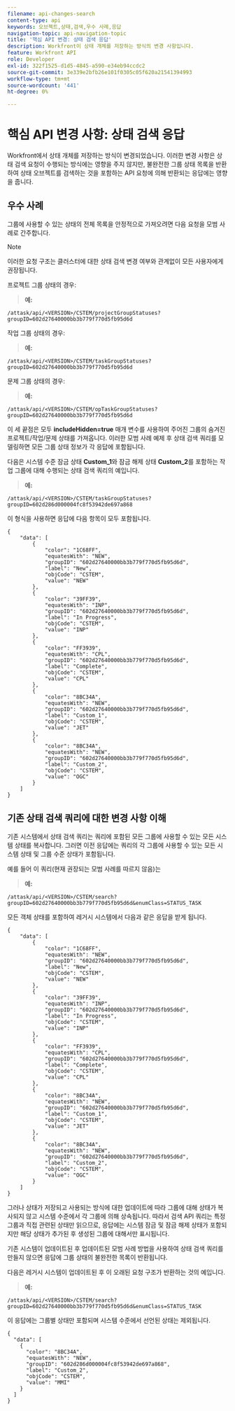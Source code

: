 ```yaml
---
filename: api-changes-search
content-type: api
keywords: 오브젝트,상태,검색,우수 사례,응답
navigation-topic: api-navigation-topic
title: '핵심 API 변경: 상태 검색 응답'
description: Workfront이 상태 개체를 저장하는 방식의 변경 사항입니다.
feature: Workfront API
role: Developer
exl-id: 322f1525-d1d5-4845-a590-e34eb94ccdc2
source-git-commit: 3e339e2bfb26e101f0305c05f620a21541394993
workflow-type: tm+mt
source-wordcount: '441'
ht-degree: 0%

---
```


# 핵심 API 변경 사항: 상태 검색 응답

Workfront에서 상태 개체를 저장하는 방식이 변경되었습니다. 이러한 변경 사항은 상태 검색 요청이 수행되는 방식에는 영향을 주지 않지만, 불완전한 그룹 상태 목록을 반환하여 상태 오브젝트를 검색하는 것을 포함하는 API 요청에 의해 반환되는 응답에는 영향을 줍니다.

## 우수 사례

그룹에 사용할 수 있는 상태의 전체 목록을 안정적으로 가져오려면 다음 요청을 모범 사례로 간주합니다.

>[!NOTE]
>
>이러한 요청 구조는 클러스터에 대한 상태 검색 변경 여부와 관계없이 모든 사용자에게 권장됩니다.

프로젝트 그룹 상태의 경우:

>**예:**

```
/attask/api/<VERSION>/CSTEM/projectGroupStatuses?groupID=602d27640000bb3b779f770d5fb95d6d
```

작업 그룹 상태의 경우:

>**예:**

```
/attask/api/<VERSION>/CSTEM/taskGroupStatuses?groupID=602d27640000bb3b779f770d5fb95d6d
```

문제 그룹 상태의 경우:

>**예:**

```
/attask/api/<VERSION>/CSTEM/opTaskGroupStatuses?groupID=602d27640000bb3b779f770d5fb95d6d
```

이 세 끝점은 모두 **includeHidden=true** 매개 변수를 사용하여 주어진 그룹의 숨겨진 프로젝트/작업/문제 상태를 가져옵니다. 이러한 모범 사례 예제 후 상태 검색 쿼리를 모델링하면 모든 그룹 상태 정보가 각 응답에 포함됩니다.

다음은 시스템 수준 잠금 상태 **Custom_1**&#x200B;와 잠금 해제 상태 **Custom_2**&#x200B;를 포함하는 작업 그룹에 대해 수행되는 상태 검색 쿼리의 예입니다.

>**예:**

```
/attask/api/<VERSION>/CSTEM/taskGroupStatuses?groupID=602d286d000004fc8f53942de697a868
```

이 형식을 사용하면 응답에 다음 항목이 모두 포함됩니다.

```
{
    "data": [
        {
            "color": "1C68FF",
            "equatesWith": "NEW",
            "groupID": "602d27640000bb3b779f770d5fb95d6d",
            "label": "New",
            "objCode": "CSTEM",
            "value": "NEW"
        },
        {
            "color": "39FF39",
            "equatesWith": "INP",
            "groupID": "602d27640000bb3b779f770d5fb95d6d",
            "label": "In Progress",
            "objCode": "CSTEM",
            "value": "INP"
        },
        {
            "color": "FF3939",
            "equatesWith": "CPL",
            "groupID": "602d27640000bb3b779f770d5fb95d6d",
            "label": "Complete",
            "objCode": "CSTEM",
            "value": "CPL"
        },
        {
            "color": "8BC34A",
            "equatesWith": "NEW",
            "groupID": "602d27640000bb3b779f770d5fb95d6d",
            "label": "Custom_1",
            "objCode": "CSTEM",
            "value": "JET"
        },
        {
            "color": "8BC34A",
            "equatesWith": "NEW",
            "groupID": "602d27640000bb3b779f770d5fb95d6d",
            "label": "Custom_2",
            "objCode": "CSTEM",
            "value": "OGC"
        }
    ]
}
```

## 기존 상태 검색 쿼리에 대한 변경 사항 이해

기존 시스템에서 상태 검색 쿼리는 쿼리에 포함된 모든 그룹에 사용할 수 있는 모든 시스템 상태를 복사합니다. 그러면 이전 응답에는 쿼리의 각 그룹에 사용할 수 있는 모든 시스템 상태 및 그룹 수준 상태가 포함됩니다.

예를 들어 이 쿼리(현재 권장되는 모범 사례를 따르지 않음)는

>**예:**

```
/attask/api/<VERSION>/CSTEM/search?groupID=602d27640000bb3b779f770d5fb95d6d&enumClass=STATUS_TASK
```

모든 객체 상태를 포함하여 레거시 시스템에서 다음과 같은 응답을 받게 됩니다.

```
{
    "data": [
        {
            "color": "1C68FF",
            "equatesWith": "NEW",
            "groupID": "602d27640000bb3b779f770d5fb95d6d",
            "label": "New",
            "objCode": "CSTEM",
            "value": "NEW"
        },
        {
            "color": "39FF39",
            "equatesWith": "INP",
            "groupID": "602d27640000bb3b779f770d5fb95d6d",
            "label": "In Progress",
            "objCode": "CSTEM",
            "value": "INP"
        },
        {
            "color": "FF3939",
            "equatesWith": "CPL",
            "groupID": "602d27640000bb3b779f770d5fb95d6d",
            "label": "Complete",
            "objCode": "CSTEM",
            "value": "CPL"
        },
        {
            "color": "8BC34A",
            "equatesWith": "NEW",
            "groupID": "602d27640000bb3b779f770d5fb95d6d",
            "label": "Custom_1",
            "objCode": "CSTEM",
            "value": "JET"
        },
        {
            "color": "8BC34A",
            "equatesWith": "NEW",
            "groupID": "602d27640000bb3b779f770d5fb95d6d",
            "label": "Custom_2",
            "objCode": "CSTEM",
            "value": "OGC"
        }
    ]
}
```

그러나 상태가 저장되고 사용되는 방식에 대한 업데이트에 따라 그룹에 대해 상태가 복사되지 않고 시스템 수준에서 각 그룹에 의해 상속됩니다. 따라서 검색 API 쿼리는 특정 그룹과 직접 관련된 상태만 읽으므로, 응답에는 시스템 잠금 및 잠금 해제 상태가 포함되지만 해당 상태가 추가된 후 생성된 그룹에 대해서만 표시됩니다.

기존 시스템이 업데이트된 후 업데이트된 모범 사례 방법을 사용하여 상태 검색 쿼리를 만들지 않으면 응답에 그룹 상태의 불완전한 목록이 반환됩니다.

다음은 레거시 시스템이 업데이트된 후 이 오래된 요청 구조가 반환하는 것의 예입니다.

>**예:**

```
/attask/api/<VERSION>/CSTEM/search?groupID=602d27640000bb3b779f770d5fb95d6d&enumClass=STATUS_TASK
```

이 응답에는 그룹별 상태만 포함되며 시스템 수준에서 선언된 상태는 제외됩니다.

```
{
  "data": [
    {
      "color": "8BC34A",
      "equatesWith": "NEW",
      "groupID": "602d286d000004fc8f53942de697a868",
      "label": "Custom_2",
      "objCode": "CSTEM",
      "value": "MMI"
    }
  ]
}
```
